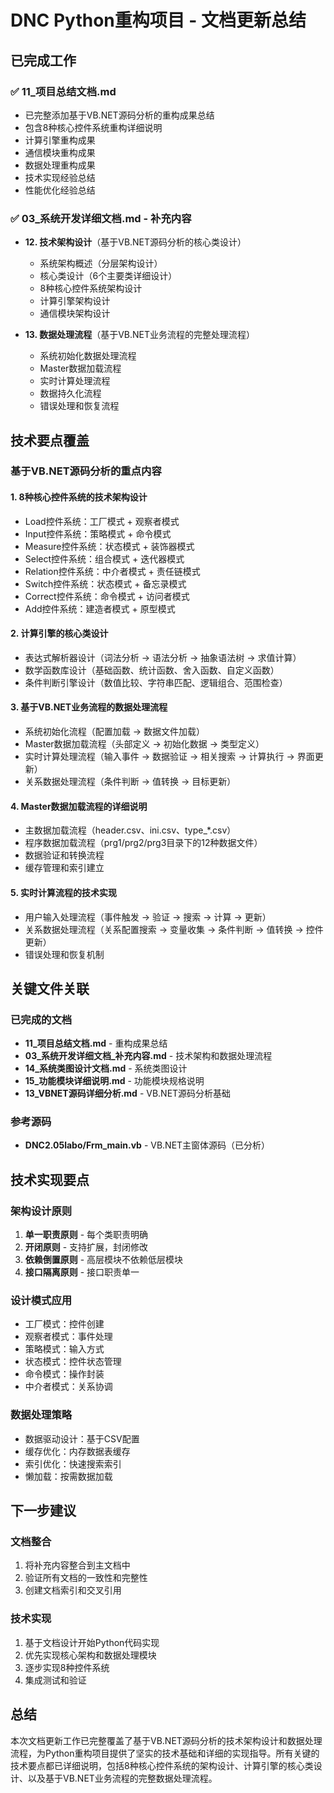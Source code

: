 # DNC Python重构项目 - 文档更新总结

## 已完成工作

### ✅ 11_项目总结文档.md
- 已完整添加基于VB.NET源码分析的重构成果总结
- 包含8种核心控件系统重构详细说明
- 计算引擎重构成果
- 通信模块重构成果
- 数据处理重构成果
- 技术实现经验总结
- 性能优化经验总结

### ✅ 03_系统开发详细文档.md - 补充内容
- **12. 技术架构设计**（基于VB.NET源码分析的核心类设计）
  - 系统架构概述（分层架构设计）
  - 核心类设计（6个主要类详细设计）
  - 8种核心控件系统架构设计
  - 计算引擎架构设计
  - 通信模块架构设计

- **13. 数据处理流程**（基于VB.NET业务流程的完整处理流程）
  - 系统初始化数据处理流程
  - Master数据加载流程
  - 实时计算处理流程
  - 数据持久化流程
  - 错误处理和恢复流程

## 技术要点覆盖

### 基于VB.NET源码分析的重点内容

#### 1. 8种核心控件系统的技术架构设计
- Load控件系统：工厂模式 + 观察者模式
- Input控件系统：策略模式 + 命令模式  
- Measure控件系统：状态模式 + 装饰器模式
- Select控件系统：组合模式 + 迭代器模式
- Relation控件系统：中介者模式 + 责任链模式
- Switch控件系统：状态模式 + 备忘录模式
- Correct控件系统：命令模式 + 访问者模式
- Add控件系统：建造者模式 + 原型模式

#### 2. 计算引擎的核心类设计
- 表达式解析器设计（词法分析 → 语法分析 → 抽象语法树 → 求值计算）
- 数学函数库设计（基础函数、统计函数、舍入函数、自定义函数）
- 条件判断引擎设计（数值比较、字符串匹配、逻辑组合、范围检查）

#### 3. 基于VB.NET业务流程的数据处理流程
- 系统初始化流程（配置加载 → 数据文件加载）
- Master数据加载流程（头部定义 → 初始化数据 → 类型定义）
- 实时计算处理流程（输入事件 → 数据验证 → 相关搜索 → 计算执行 → 界面更新）
- 关系数据处理流程（条件判断 → 值转换 → 目标更新）

#### 4. Master数据加载流程的详细说明
- 主数据加载流程（header.csv、ini.csv、type_*.csv）
- 程序数据加载流程（prg1/prg2/prg3目录下的12种数据文件）
- 数据验证和转换流程
- 缓存管理和索引建立

#### 5. 实时计算流程的技术实现
- 用户输入处理流程（事件触发 → 验证 → 搜索 → 计算 → 更新）
- 关系数据处理流程（关系配置搜索 → 变量收集 → 条件判断 → 值转换 → 控件更新）
- 错误处理和恢复机制

## 关键文件关联

### 已完成的文档
- **11_项目总结文档.md** - 重构成果总结
- **03_系统开发详细文档_补充内容.md** - 技术架构和数据处理流程
- **14_系统类图设计文档.md** - 系统类图设计
- **15_功能模块详细说明.md** - 功能模块规格说明
- **13_VBNET源码详细分析.md** - VB.NET源码分析基础

### 参考源码
- **DNC2.05labo/Frm_main.vb** - VB.NET主窗体源码（已分析）

## 技术实现要点

### 架构设计原则
1. **单一职责原则** - 每个类职责明确
2. **开闭原则** - 支持扩展，封闭修改
3. **依赖倒置原则** - 高层模块不依赖低层模块
4. **接口隔离原则** - 接口职责单一

### 设计模式应用
- 工厂模式：控件创建
- 观察者模式：事件处理
- 策略模式：输入方式
- 状态模式：控件状态管理
- 命令模式：操作封装
- 中介者模式：关系协调

### 数据处理策略
- 数据驱动设计：基于CSV配置
- 缓存优化：内存数据表缓存
- 索引优化：快速搜索索引
- 懒加载：按需数据加载

## 下一步建议

### 文档整合
1. 将补充内容整合到主文档中
2. 验证所有文档的一致性和完整性
3. 创建文档索引和交叉引用

### 技术实现
1. 基于文档设计开始Python代码实现
2. 优先实现核心架构和数据处理模块
3. 逐步实现8种控件系统
4. 集成测试和验证

## 总结

本次文档更新工作已完整覆盖了基于VB.NET源码分析的技术架构设计和数据处理流程，为Python重构项目提供了坚实的技术基础和详细的实现指导。所有关键的技术要点都已详细说明，包括8种核心控件系统的架构设计、计算引擎的核心类设计、以及基于VB.NET业务流程的完整数据处理流程。

